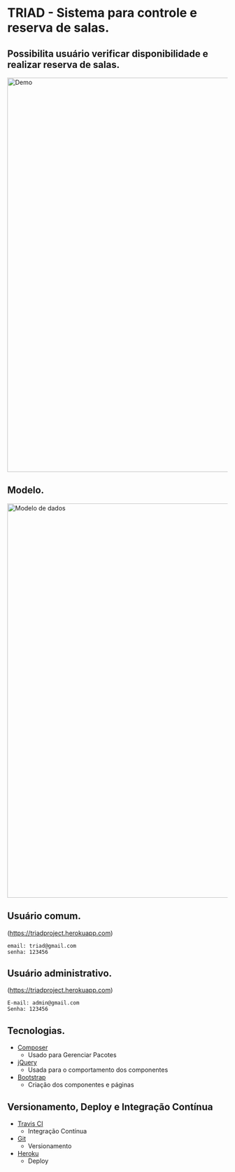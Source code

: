 # TRIAD - Sistema para controle e reserva de salas.

## Possibilita usuário verificar disponibilidade e realizar reserva de salas.

<a href="https://triadproject.herokuapp.com"><img width="900" src="https://triadproject.herokuapp.com/assets/img/demo.png" alt="Demo"></a>


## Modelo.
<a href="https://triadproject.herokuapp.com"><img width="900" src="https://triadproject.herokuapp.com/assets/img/modelo-dados.png" alt="Modelo de dados"></a>


## Usuário comum.
(https://triadproject.herokuapp.com)

```
email: triad@gmail.com
senha: 123456
```

## Usuário administrativo.
(https://triadproject.herokuapp.com)

```
E-mail: admin@gmail.com
Senha: 123456
```
## Tecnologias.

* [Composer](https://getcomposer.org)
  * Usado para Gerenciar Pacotes
* [jQuery](https://jquery.com)
  * Usada para o comportamento dos componentes
* [Bootstrap](http://getbootstrap.com/)
  * Criação dos componentes e páginas

## Versionamento, Deploy e Integração Contínua

* [Travis CI](https://travis-ci.org)
  * Integração Contínua
* [Git](https://git-scm.com)
  * Versionamento
* [Heroku](https://www.heroku.com)
  * Deploy
